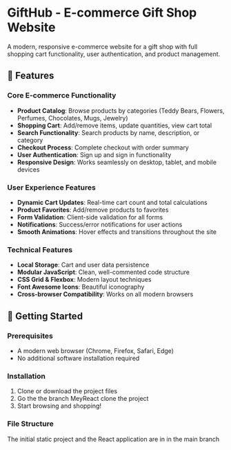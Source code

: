 # GiftHub - E-commerce Gift Shop Website

A modern, responsive e-commerce website for a gift shop with full shopping cart functionality, user authentication, and product management.

## 🎁 Features

### Core E-commerce Functionality
- **Product Catalog**: Browse products by categories (Teddy Bears, Flowers, Perfumes, Chocolates, Mugs, Jewelry)
- **Shopping Cart**: Add/remove items, update quantities, view cart total
- **Search Functionality**: Search products by name, description, or category
- **Checkout Process**: Complete checkout with order summary
- **User Authentication**: Sign up and sign in functionality
- **Responsive Design**: Works seamlessly on desktop, tablet, and mobile devices

### User Experience Features
- **Dynamic Cart Updates**: Real-time cart count and total calculations
- **Product Favorites**: Add/remove products to favorites
- **Form Validation**: Client-side validation for all forms
- **Notifications**: Success/error notifications for user actions
- **Smooth Animations**: Hover effects and transitions throughout the site

### Technical Features
- **Local Storage**: Cart and user data persistence
- **Modular JavaScript**: Clean, well-commented code structure
- **CSS Grid & Flexbox**: Modern layout techniques
- **Font Awesome Icons**: Beautiful iconography
- **Cross-browser Compatibility**: Works on all modern browsers

## 🚀 Getting Started

### Prerequisites
- A modern web browser (Chrome, Firefox, Safari, Edge)
- No additional software installation required

### Installation
1. Clone or download the project files
2. Go the the branch MeyReact clone the project 
3. Start browsing and shopping!

### File Structure
The initial static project and the React application are in in the main branch 
